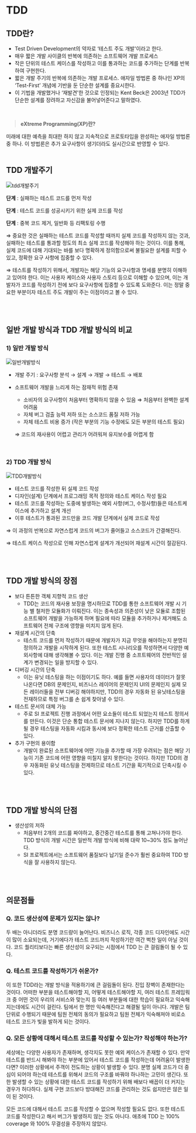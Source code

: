 # TDD

## TDD란?

- Test Driven Development의 약자로 ‘테스트 주도 개발'이라고 한다.
- 매우 짧은 개발 사이클의 반복에 의존하는 소프트웨어 개발 프로세스
- 작은 단위의 테스트 케이스를 작성하고 이를 통과하는 코드를 추가하는 단계를 반복하여 구현한다.
- 짧은 개발 주기의 반복에 의존하는 개발 프로세스. 애자일 방법론 중 하나인 XP의 ‘Test-First’ 개념에 기반을 둔 단순한 설계를 중요시한다.
- 이 기법을 개발했거나 ‘재발견'한 것으로 인정되는 Kent Beck은 2003년 TDD가 단순한 설계를 장려하고 자신감을 불어넣어준다고 말하였다.
<br/>

> **eXtreme Programming(XP)란?**
> 

미래에 대한 예측을 최대한 하지 않고 지속적으로 프로토타입을 완성하는 애자일 방법론 중 하나. 이 방법론은 추가 요구사항이 생기더라도 실시간으로 반영할 수 있다.
<br/><br/>

## TDD 개발주기


![tdd개발주기](https://user-images.githubusercontent.com/67946662/163696559-e4d7d2ef-3da2-46b1-b2fd-758565c3c76b.png)


**<Red> 단계** : 실패하는 테스트 코드를 먼저 작성

**<Green> 단계** : 테스트 코드를 성공시키기 위한 실제 코드를 작성

**<Yellow> 단계** : 중복 코드 제거, 일반화 등 리팩토링 수행

⇒ 중요한 것은 실패하는 테스트 코드를 작성할 때까지 실제 코드를 작성하지 않는 것과, 실패하는 테스트를 통과할 정도의 최소 실제 코드를 작성해야 하는 것이다. 이를 통해, 실제 코드에 대해 기대되는 바를 보다 명확하게 정의함으로써 불필요한 설계를 피할 수 있고, 정확한 요구 사항에 집중할 수 있다.

⇒ 테스트를 작성하기 위해서, 개발자는 해당 기능의 요구사항과 명세를 분명히 이해하고 있어야 한다. 이는 사용자 케이스와 사용자 스토리 등으로 이해할 수 있으며, 이는 개발자가 코드를 작성하기 전에 보다 요구사항에 집중할 수 있도록 도와준다. 이는 정말 중요한 부분이자 테스트 주도 개발이 주는 이점이라고 볼 수 있다.

<br/><br/>
  
## 일반 개발 방식과 TDD 개발 방식의 비교

### 1) 일반 개발 방식

![일반개발방식](https://user-images.githubusercontent.com/67946662/163696565-d736ed78-3d2d-4f4b-99fe-dc8fb526197d.png)


- 개발 주기 : 요구사항 분석 → 설계 → 개발 → 테스트 → 배포
- 소프트웨어 개발을 느리게 하는 잠재적 위험 존재
    - 소비자의 요구사항이 처음부터 명확하지 않을 수 있음 ⇒ 처음부터 완벽한 설계 어려움
    - 자체 버그 검출 능력 저하 또는 소스코드 품질 저하 가능
    - 자체 테스트 비용 증가 (작은 부분의 기능 수정에도 모든 부분의 테스트 필요)
    
    ⇒ 코드의 재사용이 어렵고 관리가 어려워져 유지보수를 어렵게 함
    
<br/>

### 2) TDD 개발 방식
  
![TDD개발방식](https://user-images.githubusercontent.com/67946662/163696569-68774df5-be67-4347-b9a4-525eadbdc072.png)

  
- 테스트 코드를 작성한 뒤 실제 코드 작성
- 디자인(설계) 단계에서 프로그래밍 목적 정의와 테스트 케이스 작성 필요
- 테스트 코드를 작성하는 도중에 발생하는 예외 사항(버그, 수정사항)들은 테스트케이스에 추가하고 설계 개선
- 이후 테스트가 통과된 코드만을 코드 개발 단계에서 실제 코드로 작성

⇒ 이 과정의 반복으로 자연스럽게 코드의 버그가 줄어들고 소스코드가 간결해진다.

⇒ 테스트 케이스 작성으로 인해 자연스럽게 설계가 개선되어 재설계 시간이 절감된다.

<br/><br/>

## TDD 개발 방식의 장점

- 보다 튼튼한 객체 지향적 코드 생산
    - TDD는 코드의 재사용 보장을 명시하므로 TDD를 통한 소프트웨어 개발 시 기능 별 철저한 모듈화가 이뤄진다. 이는 종속성과 의존성이 낮은 모듈로 조합된 소프트웨어 개발을 가능하게 하며 필요에 따라 모듈을 추가하거나 제거해도 소프트웨어 전체 구조에 영향을 미치지 않게 된다.
- 재설계 시간의 단축
    - 테스트 코드를 먼저 작성하기 때문에 개발자가 지금 무엇을 해야하는지 분명히 정의하고 개발을 시작하게 된다. 또한 테스트 시나리오를 작성하면서 다양한 예외사항에 대해 생각해볼 수 있다. 이는 개발 진행 중 소프트웨어의 전반적인 설계가 변경되는 일을 방지할 수 있다.
- 디버깅 시간의 단축
    - 이는 유닛 테스팅을 하는 이점이기도 하다. 예를 들면 사용자의 데이터가 잘못 나온다면 DB의 문제인지, 비즈니스 레이어의 문제인지 UI의 문제인지 실제 모든 레이러들을 전부 디버깅 해야하지만, TDD의 경우 자동화 된 유닛테스팅을 전재하므로 특정 버그를 손 쉽게 찾아낼 수 있다.
- 테스트 문서의 대체 가능
    - 주로 SI 프로젝트 진행 과정에서 어떤 요소들이 테스트 되었는지 테스트 정의서를 만든다. 이것은 단순 통합 테스트 문서에 지나지 않는다. 하지만 TDD를 하게 될 경우 테스팅을 자동화 시킴과 동시에 보다 정확한 테스트 근거를 산출할 수 있다.
- 추가 구현의 용이함
    - 개발이 완료된 소프트웨어에 어떤 기능을 추가할 때 가장 우려되는 점은 해당 기능이 기존 코드에 어떤 영향을 미칠지 알지 못한다는 것이다. 하지만 TDD의 경우 자동화된 유닛 테스팅을 전제하므로 테스트 기간을 획기적으로 단축시킬 수 있다.
    
<br/><br/>

## TDD 개발 방식의 단점

- 생산성의 저하
    - 처음부터 2개의 코드를 짜야하고, 중간중간 테스트를 통해 고쳐나가야 한다. TDD 방식의 개발 시간은 일반적 개발 방식에 비해 대략 10~30% 정도 늘어난다.
    - SI 프로젝트에서는 소프트웨어 품질보다 납기일 준수가 훨씬 중요하여 TDD 방식을 잘 사용하지 않는다.
    
<br/><br/>

## **의문점들**

### **Q. 코드 생산성에 문제가 있지는 않나?**

두 배는 아니더라도 분명 코드량이 늘어난다. 비즈니스 로직, 각종 코드 디자인에도 시간이 많이 소요되는데, 거기에다가 테스트 코드까지 작성하기란 여간 벅찬 일이 아닐 것이다. 코드 퀄리티보다는 빠른 생산성이 요구되는 시점에서 TDD 는 큰 걸림돌이 될 수 있다.

### **Q. 테스트 코드를 작성하기가 쉬운가?**

이 또한 TDD라는 개발 방식을 적용하기에 큰 걸림돌이 된다. 진입 장벽이 존재한다는 것이다. 어떠한 부분을 테스트해야할 지, 어떻게 테스트해야할 지, 여러 테스트 프레임워크 중 어떤 것이 우리의 서비스와 맞는지 등 여러 부분들에 대한 학습이 필요하고 익숙해지는데에도 시간이 걸린다. 팀에서 한 명만 익숙해진다고 해결될 일이 아니다. 개발은 팀 단위로 수행되기 때문에 팀원 전체의 동의가 필요하고 팀원 전체가 익숙해져야 비로소 테스트 코드가 빛을 발하게 되는 것이다.

### **Q. 모든 상황에 대해서 테스트 코드를 작성할 수 있는가? 작성해야 하는가?**

세상에는 다양한 사용자가 존재하며, 생각지도 못한 예외 케이스가 존재할 수 있다. 만약 테스트를 반드시 해봐야 하는 부분에 있어서 테스트 코드를 작성하는데 어려움이 발생한다면? 이러한 상황에서 주객이 전도하는 상황이 발생할 수 있다. 분명 실제 코드가 더 중심이 되어야 하는데 테스트를 위해서 코드의 구조를 바꿔야 하나하는 고민이 생긴다. 또한 발생할 수 있는 상황에 대한 테스트 코드를 작성하기 위해 배보다 배꼽이 더 커지는 경우가 허다하다. 실제 구현 코드보다 방대해진 코드를 관리하는 것도 쉽지만은 않은 일이 된 것이다.

모든 코드에 대해서 테스트 코드를 작성할 수 없으며 작성할 필요도 없다. 또한 테스트 코드를 작성한다고 해서 버그가 발생하지 않는 것도 아니다. 애초에 TDD 는 100% coverage 와 100% 무결성을 주장하지 않았다.
